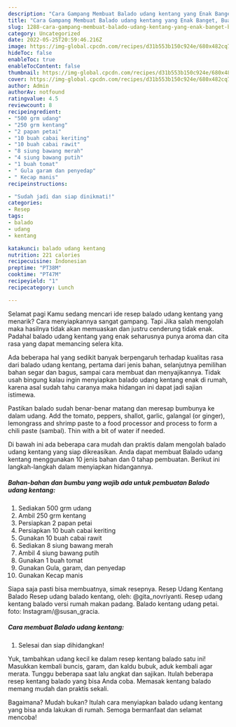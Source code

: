 ```yaml
---
description: "Cara Gampang Membuat Balado udang kentang yang Enak Banget, Buat Buka Puasa Enak"
title: "Cara Gampang Membuat Balado udang kentang yang Enak Banget, Buat Buka Puasa Enak"
slug: 1288-cara-gampang-membuat-balado-udang-kentang-yang-enak-banget-buat-buka-puasa-enak
category: Uncategorized
date: 2022-05-25T20:59:46.216Z
image: https://img-global.cpcdn.com/recipes/d31b553b150c924e/680x482cq70/balado-udang-kentang-foto-resep-utama.jpg
hideToc: false
enableToc: true
enableTocContent: false
thumbnail: https://img-global.cpcdn.com/recipes/d31b553b150c924e/680x482cq70/balado-udang-kentang-foto-resep-utama.jpg
cover: https://img-global.cpcdn.com/recipes/d31b553b150c924e/680x482cq70/balado-udang-kentang-foto-resep-utama.jpg
author: Admin
authorAv: notfound
ratingvalue: 4.5
reviewcount: 8
recipeingredient:
- "500 grm udang"
- "250 grm kentang"
- "2 papan petai"
- "10 buah cabai keriting"
- "10 buah cabai rawit"
- "8 siung bawang merah"
- "4 siung bawang putih"
- "1 buah tomat"
- " Gula garam dan penyedap"
- " Kecap manis"
recipeinstructions:

- "Sudah jadi dan siap dinikmati!"
categories:
- Resep
tags:
- balado
- udang
- kentang

katakunci: balado udang kentang 
nutrition: 221 calories
recipecuisine: Indonesian
preptime: "PT38M"
cooktime: "PT47M"
recipeyield: "1"
recipecategory: Lunch

---
```



Selamat pagi Kamu sedang mencari ide resep balado udang kentang yang menarik? Cara menyiapkannya sangat gampang. Tapi Jika salah mengolah maka hasilnya tidak akan memuaskan dan justru cenderung tidak enak. Padahal balado udang kentang yang enak seharusnya punya aroma dan cita rasa yang dapat memancing selera kita.


Ada beberapa hal yang sedikit banyak berpengaruh terhadap kualitas rasa dari balado udang kentang, pertama dari jenis bahan, selanjutnya pemilihan bahan segar dan bagus, sampai cara membuat dan menyajikannya. Tidak usah bingung kalau ingin menyiapkan balado udang kentang enak di rumah, karena asal sudah tahu caranya maka hidangan ini dapat jadi sajian istimewa.

Pastikan balado sudah benar-benar matang dan meresap bumbunya ke dalam udang. Add the tomato, peppers, shallot, garlic, galangal (or ginger), lemongrass and shrimp paste to a food processor and process to form a chili paste (sambal). Thin with a bit of water if needed.


Di bawah ini ada beberapa cara mudah dan praktis dalam mengolah balado udang kentang yang siap dikreasikan. Anda dapat membuat Balado udang kentang menggunakan 10 jenis bahan dan 0 tahap pembuatan. Berikut ini langkah-langkah dalam menyiapkan hidangannya.

<!--inarticleads1-->

##### Bahan-bahan dan bumbu yang wajib ada untuk pembuatan Balado udang kentang:

1. Sediakan 500 grm udang
1. Ambil 250 grm kentang
1. Persiapkan 2 papan petai
1. Persiapkan 10 buah cabai keriting
1. Gunakan 10 buah cabai rawit
1. Sediakan 8 siung bawang merah
1. Ambil 4 siung bawang putih
1. Gunakan 1 buah tomat
1. Gunakan  Gula, garam, dan penyedap
1. Gunakan  Kecap manis


Siapa saja pasti bisa membuatnya, simak resepnya. Resep Udang Kentang Balado Resep udang balado kentang, oleh: @gita_novriyanti. Resep udang kentang balado versi rumah makan padang. Balado kentang udang petai. foto: Instagram/@susan_gracia. 

<!--inarticleads2-->

##### Cara membuat Balado udang kentang:


1. Selesai dan siap dihidangkan!

Yuk, tambahkan udang kecil ke dalam resep kentang balado satu ini! Masukkan kembali buncis, garam, dan kaldu bubuk, aduk kembali agar merata. Tunggu beberapa saat lalu angkat dan sajikan. Itulah beberapa resep kentang balado yang bisa Anda coba. Memasak kentang balado memang mudah dan praktis sekali. 

Bagaimana? Mudah bukan? Itulah cara menyiapkan balado udang kentang yang bisa anda lakukan di rumah. Semoga bermanfaat dan selamat mencoba!
